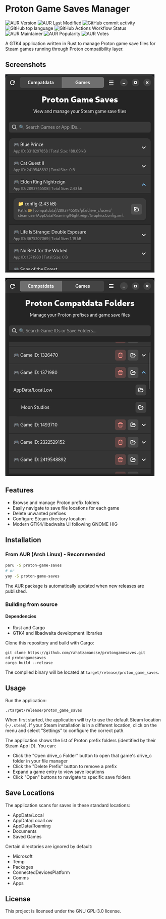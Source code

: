 # Proton Game Saves Manager

![AUR Version](https://img.shields.io/aur/version/proton-game-saves)
![AUR Last Modified](https://img.shields.io/aur/last-modified/proton-game-saves)
![GitHub commit activity](https://img.shields.io/github/commit-activity/y/rahatzamancse/protongamesaves)
![GitHub top language](https://img.shields.io/github/languages/top/rahatzamancse/protongamesaves)
![GitHub Actions Workflow Status](https://img.shields.io/github/actions/workflow/status/rahatzamancse/protongamesaves/aur-publish.yml)
![AUR Maintainer](https://img.shields.io/aur/maintainer/proton-game-saves)
![AUR Popularity](https://img.shields.io/aur/popularity/proton-game-saves)
![AUR Votes](https://img.shields.io/aur/votes/proton-game-saves)


A GTK4 application written in Rust to manage Proton game save files for Steam games running through Proton compatibility layer.

## Screenshots

![Main window](resources/pic1.png)

![Settings](resources/pic2.png)

## Features

- Browse and manage Proton prefix folders
- Easily navigate to save file locations for each game
- Delete unwanted prefixes
- Configure Steam directory location
- Modern GTK4/libadwaita UI following GNOME HIG

## Installation

### From AUR (Arch Linux) - Recommended

```bash
paru -S proton-game-saves
# or
yay -S proton-game-saves
```

The AUR package is automatically updated when new releases are published.

### Building from source

#### Dependencies

- Rust and Cargo
- GTK4 and libadwaita development libraries

Clone this repository and build with Cargo:

```
git clone https://github.com/rahatzamancse/protongamesaves.git
cd protongamesaves
cargo build --release
```

The compiled binary will be located at `target/release/proton_game_saves`.

## Usage

Run the application:

```
./target/release/proton_game_saves
```

When first started, the application will try to use the default Steam location (`~/.steam`). If your Steam installation is in a different location, click on the menu and select "Settings" to configure the correct path.

The application shows the list of Proton prefix folders (identified by their Steam App ID). You can:
- Click the "Open drive_c Folder" button to open that game's drive_c folder in your file manager
- Click the "Delete Prefix" button to remove a prefix
- Expand a game entry to view save locations
- Click "Open" buttons to navigate to specific save folders

## Save Locations

The application scans for saves in these standard locations:

- AppData/Local
- AppData/LocalLow
- AppData/Roaming
- Documents
- Saved Games

Certain directories are ignored by default:
- Microsoft
- Temp
- Packages
- ConnectedDevicesPlatform
- Comms
- Apps

## License

This project is licensed under the GNU GPL-3.0 license. 